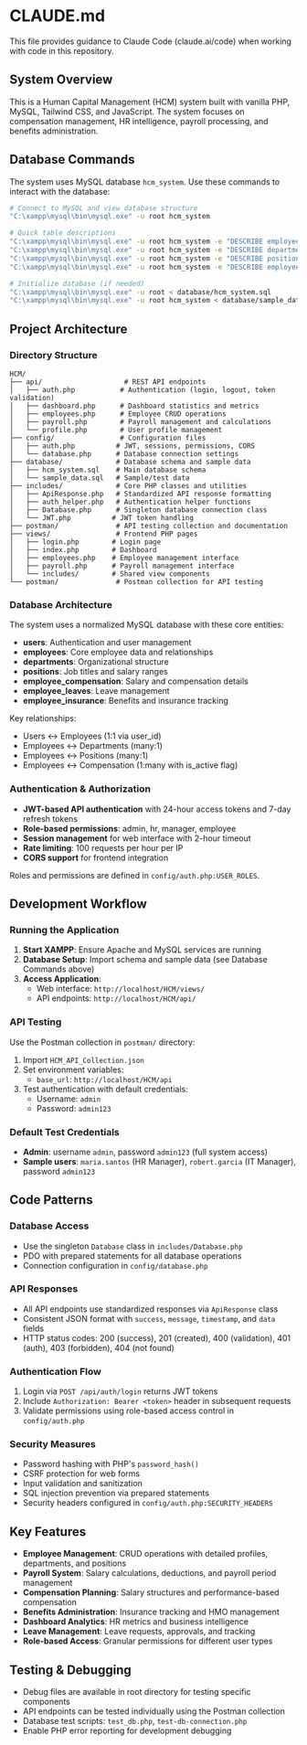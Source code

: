 # CLAUDE.md

This file provides guidance to Claude Code (claude.ai/code) when working with code in this repository.

## System Overview

This is a Human Capital Management (HCM) system built with vanilla PHP, MySQL, Tailwind CSS, and JavaScript. The system focuses on compensation management, HR intelligence, payroll processing, and benefits administration.

## Database Commands

The system uses MySQL database `hcm_system`. Use these commands to interact with the database:

```bash
# Connect to MySQL and view database structure
"C:\xampp\mysql\bin\mysql.exe" -u root hcm_system

# Quick table descriptions
"C:\xampp\mysql\bin\mysql.exe" -u root hcm_system -e "DESCRIBE employees;"
"C:\xampp\mysql\bin\mysql.exe" -u root hcm_system -e "DESCRIBE departments;"
"C:\xampp\mysql\bin\mysql.exe" -u root hcm_system -e "DESCRIBE positions;"
"C:\xampp\mysql\bin\mysql.exe" -u root hcm_system -e "DESCRIBE employee_compensation;"

# Initialize database (if needed)
"C:\xampp\mysql\bin\mysql.exe" -u root < database/hcm_system.sql
"C:\xampp\mysql\bin\mysql.exe" -u root hcm_system < database/sample_data.sql
```

## Project Architecture

### Directory Structure
```
HCM/
├── api/                    # REST API endpoints
│   ├── auth.php           # Authentication (login, logout, token validation)
│   ├── dashboard.php      # Dashboard statistics and metrics
│   ├── employees.php      # Employee CRUD operations
│   ├── payroll.php        # Payroll management and calculations
│   └── profile.php        # User profile management
├── config/                # Configuration files
│   ├── auth.php          # JWT, sessions, permissions, CORS
│   └── database.php      # Database connection settings
├── database/             # Database schema and sample data
│   ├── hcm_system.sql    # Main database schema
│   └── sample_data.sql   # Sample/test data
├── includes/             # Core PHP classes and utilities
│   ├── ApiResponse.php   # Standardized API response formatting
│   ├── auth_helper.php   # Authentication helper functions
│   ├── Database.php      # Singleton database connection class
│   └── JWT.php          # JWT token handling
├── postman/              # API testing collection and documentation
├── views/                # Frontend PHP pages
│   ├── login.php        # Login page
│   ├── index.php        # Dashboard
│   ├── employees.php    # Employee management interface
│   ├── payroll.php      # Payroll management interface
│   └── includes/        # Shared view components
└── postman/              # Postman collection for API testing
```

### Database Architecture

The system uses a normalized MySQL database with these core entities:

- **users**: Authentication and user management
- **employees**: Core employee data and relationships
- **departments**: Organizational structure
- **positions**: Job titles and salary ranges
- **employee_compensation**: Salary and compensation details
- **employee_leaves**: Leave management
- **employee_insurance**: Benefits and insurance tracking

Key relationships:
- Users ↔ Employees (1:1 via user_id)
- Employees ↔ Departments (many:1)
- Employees ↔ Positions (many:1)
- Employees ↔ Compensation (1:many with is_active flag)

### Authentication & Authorization

- **JWT-based API authentication** with 24-hour access tokens and 7-day refresh tokens
- **Role-based permissions**: admin, hr, manager, employee
- **Session management** for web interface with 2-hour timeout
- **Rate limiting**: 100 requests per hour per IP
- **CORS support** for frontend integration

Roles and permissions are defined in `config/auth.php:USER_ROLES`.

## Development Workflow

### Running the Application

1. **Start XAMPP**: Ensure Apache and MySQL services are running
2. **Database Setup**: Import schema and sample data (see Database Commands above)
3. **Access Application**:
   - Web interface: `http://localhost/HCM/views/`
   - API endpoints: `http://localhost/HCM/api/`

### API Testing

Use the Postman collection in `postman/` directory:
1. Import `HCM_API_Collection.json`
2. Set environment variables:
   - `base_url`: `http://localhost/HCM/api`
3. Test authentication with default credentials:
   - Username: `admin`
   - Password: `admin123`

### Default Test Credentials

- **Admin**: username `admin`, password `admin123` (full system access)
- **Sample users**: `maria.santos` (HR Manager), `robert.garcia` (IT Manager), password `admin123`

## Code Patterns

### Database Access
- Use the singleton `Database` class in `includes/Database.php`
- PDO with prepared statements for all database operations
- Connection configuration in `config/database.php`

### API Responses
- All API endpoints use standardized responses via `ApiResponse` class
- Consistent JSON format with `success`, `message`, `timestamp`, and `data` fields
- HTTP status codes: 200 (success), 201 (created), 400 (validation), 401 (auth), 403 (forbidden), 404 (not found)

### Authentication Flow
1. Login via `POST /api/auth/login` returns JWT tokens
2. Include `Authorization: Bearer <token>` header in subsequent requests
3. Validate permissions using role-based access control in `config/auth.php`

### Security Measures
- Password hashing with PHP's `password_hash()`
- CSRF protection for web forms
- Input validation and sanitization
- SQL injection prevention via prepared statements
- Security headers configured in `config/auth.php:SECURITY_HEADERS`

## Key Features

- **Employee Management**: CRUD operations with detailed profiles, departments, and positions
- **Payroll System**: Salary calculations, deductions, and payroll period management
- **Compensation Planning**: Salary structures and performance-based compensation
- **Benefits Administration**: Insurance tracking and HMO management
- **Dashboard Analytics**: HR metrics and business intelligence
- **Leave Management**: Leave requests, approvals, and tracking
- **Role-based Access**: Granular permissions for different user types

## Testing & Debugging

- Debug files are available in root directory for testing specific components
- API endpoints can be tested individually using the Postman collection
- Database test scripts: `test_db.php`, `test-db-connection.php`
- Enable PHP error reporting for development debugging